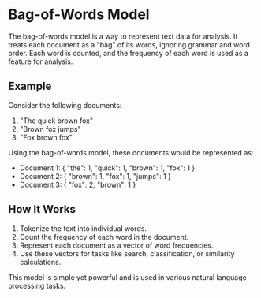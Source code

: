 # Bag-of-Words Model

The bag-of-words model is a way to represent text data for analysis. It treats each document as a "bag" of its words, ignoring grammar and word order. Each word is counted, and the frequency of each word is used as a feature for analysis.

## Example

Consider the following documents:

1. "The quick brown fox"
2. "Brown fox jumps"
3. "Fox brown fox"

Using the bag-of-words model, these documents would be represented as:

- Document 1: { "the": 1, "quick": 1, "brown": 1, "fox": 1 }
- Document 2: { "brown": 1, "fox": 1, "jumps": 1 }
- Document 3: { "fox": 2, "brown": 1 }

## How It Works

1. Tokenize the text into individual words.
2. Count the frequency of each word in the document.
3. Represent each document as a vector of word frequencies.
4. Use these vectors for tasks like search, classification, or similarity calculations.

This model is simple yet powerful and is used in various natural language processing tasks.
